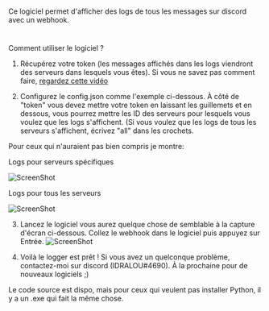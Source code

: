 #
Ce logiciel permet d'afficher des logs de tous les messages sur discord avec un webhook.
#
Comment utiliser le logiciel ?

1) Récupérez votre token (les messages affichés dans les logs viendront des serveurs dans lesquels vous êtes). Si vous ne savez pas comment faire, [regardez cette vidéo](https://www.youtube.com/watch?v=fv-H68OwsIA)

2) Configurez le config.json comme l'exemple ci-dessous. À côté de "token" vous devez mettre votre token en laissant les guillemets et en dessous, vous pourrez mettre les
ID des serveurs pour lesquels vous voulez que les logs s'affichent. (Si vous voulez que les logs de tous les serveurs s'affichent, écrivez "all" dans les crochets.

Pour ceux qui n'auraient pas bien compris je montre:

Logs pour serveurs spécifiques



![ScreenShot](https://i.imgur.com/Jia7XzS.jpg)

Logs pour tous les serveurs




![ScreenShot](https://i.imgur.com/2IT7ink.png)

3) Lancez le logiciel vous aurez quelque chose de semblable à la capture d'écran ci-dessous. Collez le webhook dans le logiciel puis appuyez sur Entrée.
![ScreenShot](https://i.imgur.com/GfcZ0FW.png)

4) Voilà le logger est prêt ! Si vous avez un quelconque problème, contactez-moi sur discord (IDRALOU#4690). À la prochaine pour de nouveaux logiciels ;)

Le code source est dispo, mais pour ceux qui veulent pas installer Python, il y a un .exe qui fait la même chose.
